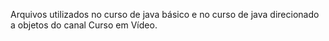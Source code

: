 Arquivos utilizados no curso de java básico e no curso de java direcionado a objetos do canal Curso em Vídeo.